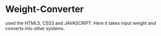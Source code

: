 # Weight-Converter
used the HTML5, CSS3 and JAVASCRIPT. Here it takes input weight and converts into other systems. 

